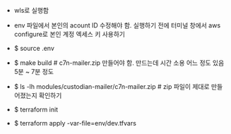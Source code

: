 - wls로 실행함
- env 파일에서 본인의 acount ID 수정해야 함. 실행하기 전에 터미널 창에서 aws configure로 본인 계정 엑세스 키 사용하기 
  
- $ source .env
- $ make build          # c7n-mailer.zip 만들어야 함. 만드는데 시간 소용 어느 정도 있음 5분 ~ 7분 정도 
- $ ls -lh modules/custodian-mailer/c7n-mailer.zip  # zip 파일이 제대로 만들어졌는지 확인하기 
- $ terraform init
- $ terraform apply -var-file=env/dev.tfvars

